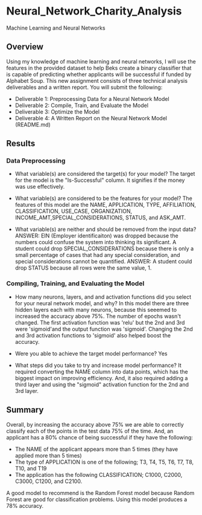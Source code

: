 # Neural_Network_Charity_Analysis
Machine Learning and Neural Networks
## Overview
Using my knowledge of machine learning and neural networks, I will use the features in the provided dataset to help Beks create a binary classifier that is capable of predicting whether applicants will be successful if funded by Alphabet Soup.
This new assignment consists of three technical analysis deliverables and a written report. You will submit the following:
- Deliverable 1: Preprocessing Data for a Neural Network Model
- Deliverable 2: Compile, Train, and Evaluate the Model
- Deliverable 3: Optimize the Model
- Deliverable 4: A Written Report on the Neural Network Model (README.md)

## Results
### Data Preprocessing

- What variable(s) are considered the target(s) for your model? The target for the model is the "Is-Successful" column. It signifies if the money was use effectively.

- What variable(s) are considered to be the features for your model? The features of this model are the NAME, APPLICATION, TYPE, AFFILIATION, CLASSIFICATION, USE_CASE, ORGANIZATION, INCOME_AMT,SPECIAL_CONSIDERATIONS, STATUS, and ASK_AMT.

- What variable(s) are neither and should be removed from the input data? ANSWER: EIN (Employer identificaiton) was dropped because the numbers could confuse the system into thinking its significant. A student could drop SPECIAL_CONSIDERATIONS because there is only a small percentage of cases that had any special consideration, and special considerations cannot be quantified. ANSWER: A student could drop STATUS because all rows were the same value, 1.

### Compiling, Training, and Evaluating the Model

- How many neurons, layers, and and activation functions did you select for your neural network model, and why? In this model there are three hidden layers each with many neurons, because this seeemed to increased the accuracy above 75%. The number of epochs wasn't changed. The first activation function was 'relu' but the 2nd and 3rd were 'sigmoid'and the output function was 'sigmoid'. Changing the 2nd and 3rd activation functions to 'sigmoid' also helped boost the accuracy.

- Were you able to achieve the target model performance? Yes

- What steps did you take to try and increase model performance? It required converting the NAME column into data points, which has the biggest impact on improving efficiency. And, it also required adding a third layer and using the "sigmoid" activation function for the 2nd and 3rd layer.

## Summary

Overall, by increasing the accuracy above 75% we are able to correctly classify each of the points in the test data 75% of the time. And, an applicant has a 80% chance of being successful if they have the following:

- The NAME of the applicant appears more than 5 times (they have applied more than 5 times)
- The type of APPLICATION is one of the following; T3, T4, T5, T6, T7, T8, T10, and T19
- The application has the following CLASSIFICATION; C1000, C2000, C3000, C1200, and C2100.

A good model to recommend is the Random Forest model because Random Forest are good for classification problems. Using this model produces a 78% accuracy.
